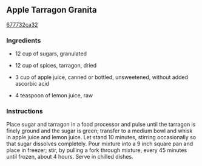 ## Apple Tarragon Granita

[677732ca32](http://www.food.com/recipe/apple-tarragon-granita-425609)

### Ingredients

 - 12 cup of sugars, granulated

 - 12 cup of spices, tarragon, dried

 - 3 cup of apple juice, canned or bottled, unsweetened, without added ascorbic acid

 - 4 teaspoon of lemon juice, raw

### Instructions

Place sugar and tarragon in a food processor and pulse until the tarragon is finely ground and the sugar is green; transfer to a medium bowl and whisk in apple juice and lemon juice. Let stand 10 minutes, stirring occasionally so that sugar dissolves completely. Pour mixture into a 9 inch square pan and place in freezer; stir, by pulling a fork through mixture, every 45 minutes until frozen, about 4 hours. Serve in chilled dishes.